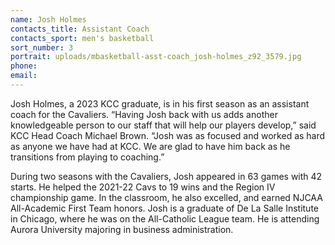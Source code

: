 ```yaml
---
name: Josh Holmes
contacts_title: Assistant Coach
contacts_sport: men's basketball
sort_number: 3
portrait: uploads/mbasketball-asst-coach_josh-holmes_z92_3579.jpg
phone:
email:
---
```


Josh Holmes, a 2023 KCC graduate, is in his first season as an assistant coach for the Cavaliers. &ldquo;Having Josh back with us adds another knowledgeable person to our staff that will help our players develop,&rdquo; said KCC Head Coach Michael Brown. &ldquo;Josh was as focused and worked as hard as anyone we have had at KCC.  We are glad to have him back as he transitions from playing to&nbsp;coaching.&rdquo;

During two seasons with the Cavaliers, Josh appeared in 63 games with 42 starts. He helped the 2021-22 Cavs to 19 wins and the Region IV championship game. In the classroom, he also excelled, and earned NJCAA All-Academic First Team honors. Josh is a graduate of De La Salle Institute in Chicago, where he was on the All-Catholic League team. He is attending Aurora University majoring in business&nbsp;administration.
